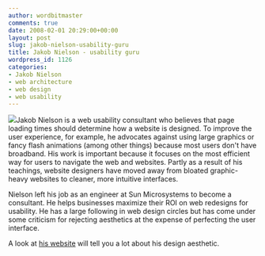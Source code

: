```yaml
---
author: wordbitmaster
comments: true
date: 2008-02-01 20:29:00+00:00
layout: post
slug: jakob-nielson-usability-guru
title: Jakob Nielson - usability guru
wordpress_id: 1126
categories:
- Jakob Nielson
- web architecture
- web design
- web usability
---
```


[![](http://wordbitarchives.files.wordpress.com/2008/02/jakob_nielsen.jpg?w=240)](http://wordbitarchives.files.wordpress.com/2008/02/jakob_nielsen.jpg)Jakob Nielson is a web usability consultant who believes that page loading times should determine how a website is designed. To improve the user experience, for example, he advocates against using large graphics or fancy flash animations (among other things) because most users don't have broadband. His work is important because it focuses on the most efficient way for users to navigate the web and websites. Partly as a result of his teachings, website designers have moved away from bloated graphic-heavy websites to cleaner, more intuitive interfaces.  
  
Nielson left his job as an engineer at Sun Microsystems to become a consultant. He helps businesses maximize their ROI on web redesigns for usability. He has a large following in web design circles but has come under some criticism for rejecting aesthetics at the expense of perfecting the user interface.  
  
A look at [his website](http://www.useit.com/) will tell you a lot about his design aesthetic.
